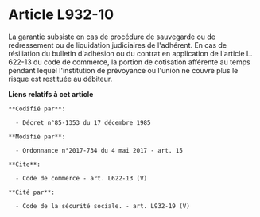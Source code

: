 # Article L932-10

La garantie subsiste en cas de procédure de sauvegarde ou de redressement ou de liquidation judiciaires de l'adhérent. En cas
de résiliation du bulletin d'adhésion ou du contrat en application de l'article L. 622-13 du code de commerce, la portion de
cotisation afférente au temps pendant lequel l'institution de prévoyance ou l'union ne couvre plus le risque est restituée au
débiteur.

**Liens relatifs à cet article**

	**Codifié par**:

	  - Décret n°85-1353 du 17 décembre 1985

	**Modifié par**:

	  - Ordonnance n°2017-734 du 4 mai 2017 - art. 15

	**Cite**:

	  - Code de commerce - art. L622-13 (V)

	**Cité par**:

	  - Code de la sécurité sociale. - art. L932-19 (V)
